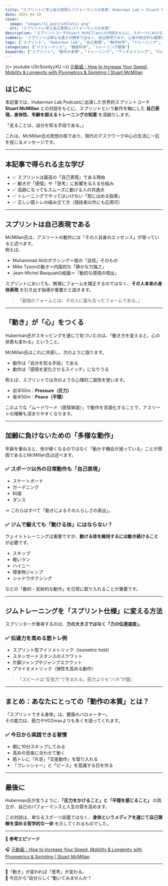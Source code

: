 ```yaml
---
title: "スプリントに学ぶ自己表現とパフォーマンスの本質｜Huberman Lab × Stuart McMillan"
date: 2025-04-10
cover:
  image: "images/11_post/athletic.png"
  alt: "スプリントに学ぶ自己表現とパフォーマンスの本質"
description: "スプリントコーチStuart McMillanとの対談をもとに、スポーツにおける自己表現・動作の本質・加齢への対応・トレーニング理論を解説。日常動作や筋トレにどう活かすかも解説。"
summary: "スプリントは単なる速さの競争ではなく、自己表現であり、心身の統合的な健康を測る指標でもある。Huberman Lab Podcastの対談をもとに、動作の本質、加齢と運動、トレーニングの科学を解説。日常生活に活かせる実践的なヒントも多数紹介。"
tags: ["スプリント", "Huberman Lab", "自己表現", "動作科学", "トレーニング", "アンチエイジング"]
categories: ["パフォーマンス", "健康科学", "トレーニング理論"]
keywords: ["スプリント", "動作の本質", "トレーニング", "アンチエイジング", "Stuart McMillan", "自己表現", "Huberman Podcast", "スポーツ科学"]
---
```


{{< youtube U3cSnzdyyXU >}}
[元動画：How to Increase Your Speed, Mobility & Longevity with Plyometrics & Sprinting | Stuart McMillan](https://www.youtube.com/watch?v=U3cSnzdyyXU)  

## はじめに

本記事では、Huberman Lab Podcastに出演した世界的スプリントコーチ **Stuart McMillan** との対談をもとに、スプリントという動作を軸にした **自己表現、身体性、年齢を超えるトレーニングの知恵** を深掘りします。

「走ることは、自分を知る手段である。」

これは、McMillan氏の思想の核であり、現代のデスクワーク中心の生活に一石を投じるメッセージです。

---

## 本記事で得られる主な学び

- ✅ スプリントは最高の「自己表現」である理由  
- ✅ 動きが「感情」や「思考」に影響を与える仕組み  
- ✅ 高齢になってもスムーズに動ける人の共通点  
- ✅ トレーニングでやってはいけない「型にはめる指導」  
- ✅ 正しい筋トレの組み立て方（競技者以外にも応用可）

---

## スプリントは自己表現である

McMillan氏は、アスリートの動作には「その人自身のエッセンス」が宿っていると述べます。  
例えば、

- Muhammad Aliのボクシング＝彼の「自信」そのもの  
- Mike Tysonの動き＝内面的な「静かな力強さ」  
- Jean-Michel Basquiatの絵画＝「動的な感情の噴出」  

スプリントにおいても、無理にフォームを矯正するのではなく、**その人本来の身体表現** を引き出す指導が重要だと説きます。

> 「最強のフォームとは、その人に最も合ったフォームである。」

---

## 「動き」が「心」をつくる

Huberman氏がスキッピングを通じて気づいたのは、「動き方を変えると、心の状態も変わる」ということ。

McMillan氏はこれに共感し、次のように語ります。

- 動作は「自分を知る手段」である  
- 動作は「感情を変化させるスイッチ」になりうる  

例えば、スプリントでは次のような心理的二面性を使います。

- 前半50m：**Pressure（圧力）**  
- 後半50m：**Peace（平穏）**  

このような「ムードワード（感情単語）」で動作を言語化することで、アスリートの理解も深まりやすくなります。

---

## 加齢に負けないための「多様な動作」

年齢を重ねると、体が硬くなるのではなく「動かす機会が減っている」ことが原因であるとMcMillan氏は述べます。

### ✅ スポーツ以外の日常動作も「自己表現」

- スケートボード  
- ガーデニング  
- 料理  
- ダンス  

→ これらはすべて「動きによるその人らしさの表出」。

### ✅ ジムで鍛えても「動ける体」にはならない？

ウェイトトレーニングは重要ですが、**動ける体を維持するには動き続けること** が必要です。

- スキップ  
- 軽いラン  
- ハイニー  
- 障害物ジャンプ  
- シャドウボクシング  

などの「動的・反射的な動作」を日常に取り入れることが重要です。

---

## ジムトレーニングを「スプリント仕様」に変える方法

スプリンターが重視するのは、**力の大きさではなく「力の伝達速度」**。

### ✅ 伝達力を高める筋トレ例

- スプリント型アイソメトリック（isometric hold）  
- スタッガードスタンスのスクワット  
- 片脚ジャンプやジャンプスクワット  
- プライオメトリック（弾性を高める動作）

> 「スピードは“反発力”で生まれる。筋力よりも“バネ”が鍵」

---

## まとめ：あなたにとっての「動作の本質」とは？

「スプリントできる身体」は、健康のバロメーター。  
その能力は、筋力やVO2maxよりも多くを語ってくれます。

### ✅ 今日から実践できる習慣

- 朝に10分スキップしてみる  
- 高めの音楽に合わせて動く  
- 筋トレに「片足」「交差動作」を取り入れる  
- 「プレッシャー」と「ピース」を意識する日を作る

---

## 最後に

Huberman氏が言うように、**「圧力をかけること」と「平穏を感じること」** の両立が、自己のパフォーマンスと人生の質を高めます。

この対談は、単なるスポーツ談義ではなく、**身体というメディアを通じて自己理解を深める哲学的な一歩** を示してくれるものでした。

---

📌 **参考エピソード** 
 
🎧 [元動画：How to Increase Your Speed, Mobility & Longevity with Plyometrics & Sprinting | Stuart McMillan](https://www.youtube.com/watch?v=U3cSnzdyyXU)  

---

🧠「動き」が変われば「思考」が変わる。  
👣 今日から“自分らしく”動いてみませんか？
